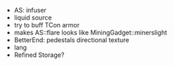 - AS: infuser
- liquid source
- try to buff TCon armor
- makes AS::flare looks like MiningGadget::minerslight
- BetterEnd: pedestals directional texture
- lang
- Refined Storage?
